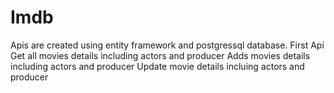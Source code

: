 # Imdb
Apis are created using entity framework and postgressql database.
First Api Get all movies details including actors and producer
Adds movies details including actors and producer
Update movie details incluing actors and producer
